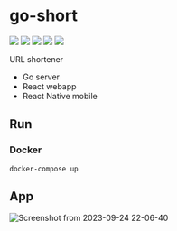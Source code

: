 # go-short

[![](https://img.shields.io/badge/Go-00ADD8?style=for-the-badge&logo=go&logoColor=white)]()
[![](https://img.shields.io/badge/JavaScript-323330?style=for-the-badge&logo=javascript&logoColor=F7DF1E)]()
[![](https://img.shields.io/badge/React-20232A?style=for-the-badge&logo=react&logoColor=61DAFB)]()
[![](https://img.shields.io/badge/Material%20UI-007FFF?style=for-the-badge&logo=mui&logoColor=white)]()
[![](https://img.shields.io/badge/React_Native-20232A?style=for-the-badge&logo=react&logoColor=61DAFB)]()

URL shortener
* Go server
* React webapp
* React Native mobile

## Run

### Docker
```
docker-compose up
```

## App
![Screenshot from 2023-09-24 22-06-40](https://github.com/barto14753/go-short/assets/56938330/995be74b-78cc-4617-bbfe-2579d43409ef)
